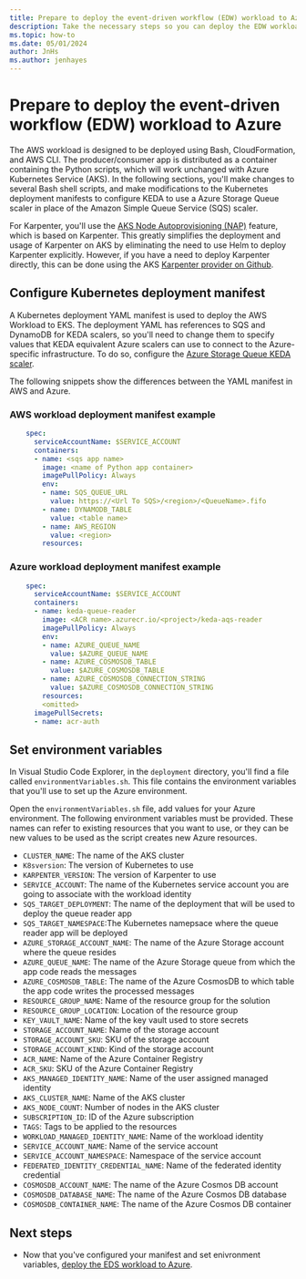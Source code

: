```yaml
---
title: Prepare to deploy the event-driven workflow (EDW) workload to Azure
description: Take the necessary steps so you can deploy the EDW workload in Azure.
ms.topic: how-to
ms.date: 05/01/2024
author: JnHs
ms.author: jenhayes
---
```


# Prepare to deploy the event-driven workflow (EDW) workload to Azure

The AWS workload is designed to be deployed using Bash, CloudFormation, and AWS CLI. The producer/consumer app is distributed as a container containing the Python scripts, which will work unchanged with Azure Kubernetes Service (AKS). In the following sections, you'll make changes to several Bash shell scripts, and make modifications to the Kubernetes deployment manifests to configure KEDA to use a Azure Storage Queue scaler in place of the Amazon Simple Queue Service (SQS) scaler.

For Karpenter, you'll use the [AKS Node Autoprovisioning (NAP)](/azure/aks/node-autoprovision) feature, which is based on Karpenter. This greatly simplifies the deployment and usage of Karpenter on AKS by eliminating the need to use Helm to deploy Karpenter explicitly. However, if you have a need to deploy Karpenter directly, this can be done using the AKS [Karpenter provider on Github](https://github.com/Azure/karpenter-provider-azure).

## Configure Kubernetes deployment manifest

A Kubernetes deployment YAML manifest is used to deploy the AWS Workload to EKS. The deployment YAML has references to SQS and DynamoDB for KEDA scalers, so you'll need to change them to specify values that KEDA equivalent Azure scalers can use to connect to the Azure-specific infrastructure. To do so, configure the [Azure Storage Queue KEDA scaler](https://keda.sh/docs/1.4/scalers/azure-storage-queue/).

The following snippets show the differences between the YAML manifest in AWS and Azure.

### AWS workload deployment manifest example

```yaml
    spec:
      serviceAccountName: $SERVICE_ACCOUNT
      containers:
      - name: <sqs app name>
        image: <name of Python app container>
        imagePullPolicy: Always
        env:
        - name: SQS_QUEUE_URL
          value: https://<Url To SQS>/<region>/<QueueName>.fifo
        - name: DYNAMODB_TABLE
          value: <table name>
        - name: AWS_REGION
          value: <region>
        resources:
```

### Azure workload deployment manifest example

```yaml
    spec:
      serviceAccountName: $SERVICE_ACCOUNT
      containers:
      - name: keda-queue-reader
        image: <ACR name>.azurecr.io/<project>/keda-aqs-reader
        imagePullPolicy: Always
        env:
        - name: AZURE_QUEUE_NAME
          value: $AZURE_QUEUE_NAME
        - name: AZURE_COSMOSDB_TABLE
          value: $AZURE_COSMOSDB_TABLE
        - name: AZURE_COSMOSDB_CONNECTION_STRING
          value: $AZURE_COSMOSDB_CONNECTION_STRING
        resources:
        <omitted>
      imagePullSecrets:
      - name: acr-auth
```

## Set environment variables

In Visual Studio Code Explorer, in the `deployment` directory, you'll find a file called `environmentVariables.sh`. This file contains the environment variables that you'll use to set up the Azure environment.

Open the `environmentVariables.sh` file, add values for your Azure environment. The following environment variables must be provided. These names can refer to existing resources that you want to use, or they can be new values to be used as the script creates new Azure resources.

- `CLUSTER_NAME`: The name of the AKS cluster
- `K8sversion`: The version of Kubernetes to use
- `KARPENTER_VERSION`: The version of Karpenter to use
- `SERVICE_ACCOUNT`: The name of the Kubernetes service account you are going to associate with the workload identity
- `SQS_TARGET_DEPLOYMENT`: The name of the deployment that will be used to deploy the queue reader app
- `SQS_TARGET_NAMESPACE`:The Kubernetes namepsace where the queue reader app will be deployed
- `AZURE_STORAGE_ACCOUNT_NAME`: The name of the Azure Storage account where the queue resides
- `AZURE_QUEUE_NAME`: The name of the Azure Storage queue from which the app code reads the messages
- `AZURE_COSMOSDB_TABLE`: The name of the Azure CosmosDB to which table the app code writes the processed messages
- `RESOURCE_GROUP_NAME`: Name of the resource group for the solution
- `RESOURCE_GROUP_LOCATION`: Location of the resource group
- `KEY_VAULT_NAME`: Name of the key vault used to store secrets
- `STORAGE_ACCOUNT_NAME`: Name of the storage account
- `STORAGE_ACCOUNT_SKU`: SKU of the storage account
- `STORAGE_ACCOUNT_KIND`: Kind of the storage account
- `ACR_NAME`: Name of the Azure Container Registry
- `ACR_SKU`: SKU of the Azure Container Registry
- `AKS_MANAGED_IDENTITY_NAME`: Name of the user assigned managed identity
- `AKS_CLUSTER_NAME`: Name of the AKS cluster
- `AKS_NODE_COUNT`: Number of nodes in the AKS cluster
- `SUBSCRIPTION_ID`: ID of the Azure subscription
- `TAGS`: Tags to be applied to the resources
- `WORKLOAD_MANAGED_IDENTITY_NAME`: Name of the workload identity
- `SERVICE_ACCOUNT_NAME`: Name of the service account
- `SERVICE_ACCOUNT_NAMESPACE`: Namespace of the service account
- `FEDERATED_IDENTITY_CREDENTIAL_NAME`: Name of the federated identity credential
- `COSMOSDB_ACCOUNT_NAME`: The name of the Azure Cosmos DB account
- `COSMOSDB_DATABASE_NAME`: The name of the Azure Cosmos DB database
- `COSMOSDB_CONTAINER_NAME`: The name of the Azure Cosmos DB container

## Next steps

- Now that you've configured your manifest and set enivronment variables, [deploy the EDS workload to Azure](eks-edw-deploy.md).
